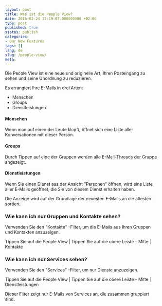 ```yaml
---
layout: post
title: Was ist die People View?
date: 2016-02-24 17:19:07.000000000 +02:00
type: post
published: true
status: publish
categories:
- Our New Features
tags: []
lang: de
slug: /people-view/
meta:
---
```


Die People View ist eine neue und originelle Art, Ihren Posteingang zu sehen und seine Unordnung zu reduzieren.

Es arrangiert Ihre E-Mails in drei Arten:
* Menschen
* Groups
* Dienstleistungen

#### Menschen
Wenn man auf einen der Leute klopft, öffnet sich eine Liste aller Konversationen mit dieser Person.

#### Groups
Durch Tippen auf eine der Gruppen werden alle E-Mail-Threads der Gruppe angezeigt.

#### Dienstleistungen
Wenn Sie einen Dienst aus der Ansicht "Personen" öffnen, wird eine Liste aller E-Mails geöffnet, die Sie von diesem Dienst erhalten haben.

Die Anzeige wird auf der Grundlage der neuesten E-Mails an die ältesten sortiert.

### Wie kann ich nur Gruppen und Kontakte sehen?
Verwenden Sie den "Kontakte" -Filter, um die E-Mails aus Ihren Gruppen und Kontakten anzuzeigen.

Tippen Sie auf die People View \| Tippen Sie auf die obere Leiste - Mitte \| Kontakte

### Wie kann ich nur Services sehen?
Verwenden Sie den "Services" -Filter, um nur Dienste anzuzeigen.

Tippen Sie auf die People View \| Tippen Sie auf die obere Leiste - Mitte \| Dienstleistungen

Dieser Filter zeigt nur E-Mails von Services an, die zusammen gruppiert sind.
